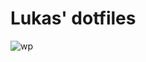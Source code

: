 # Lukas' dotfiles

![wp](https://github.com/bloznelis/dotfiles/assets/33397865/b0828259-4825-4648-9836-87c0656576f6)
